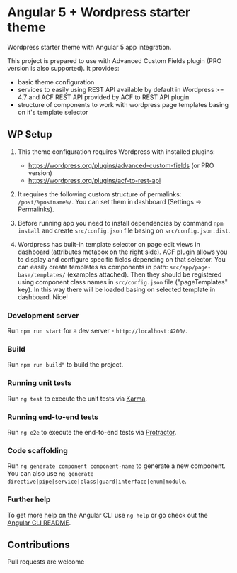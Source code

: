 # Angular 5 + Wordpress starter theme

Wordpress starter theme with Angular 5 app integration.

This project is prepared to use with Advanced Custom Fields plugin (PRO version is also supported). It provides:
- basic theme configuration
- services to easily using REST API available by default in Wordpress >= 4.7 and ACF REST API provided by ACF to REST API plugin
- structure of components to work with wordpress page templates basing on it's template selector

## WP Setup

1. This theme configuration requires Wordpress with installed plugins:
   - https://wordpress.org/plugins/advanced-custom-fields (or PRO version)
   - https://wordpress.org/plugins/acf-to-rest-api

2. It requires the following custom structure of permalinks: `/post/%postname%/`. You can set them in dashboard (Settings -> Permalinks).

3. Before running app you need to install dependencies by command `npm install` and create `src/config.json` file basing on `src/config.json.dist`.

4. Wordpress has built-in template selector on page edit views in dashboard (attributes metabox on the right side). ACF plugin allows you to display and configure specific fields depending on that selector. You can easily create templates as components in path: `src/app/page-base/templates/` (examples attached). Then they should be registered using component class names in `src/config.json` file ("pageTemplates" key). In this way there will be loaded basing on selected template in dashboard. Nice!

### Development server

Run `npm run start` for a dev server - `http://localhost:4200/`.

### Build

Run `npm run build"` to build the project. 

### Running unit tests

Run `ng test` to execute the unit tests via [Karma](https://karma-runner.github.io).

### Running end-to-end tests

Run `ng e2e` to execute the end-to-end tests via [Protractor](http://www.protractortest.org/).

### Code scaffolding

Run `ng generate component component-name` to generate a new component. You can also use `ng generate directive|pipe|service|class|guard|interface|enum|module`.

### Further help

To get more help on the Angular CLI use `ng help` or go check out the [Angular CLI README](https://github.com/angular/angular-cli/blob/master/README.md).


## Contributions

Pull requests are welcome
